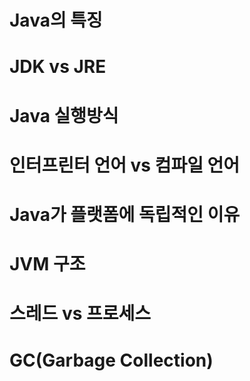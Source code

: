 # Java의 특징


# JDK vs JRE


# Java 실행방식


# 인터프린터 언어 vs 컴파일 언어


# Java가 플랫폼에 독립적인 이유


# JVM 구조


# 스레드 vs 프로세스


# GC(Garbage Collection)


